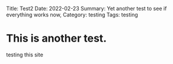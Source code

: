 Title: Test2
Date: 2022-02-23
Summary: Yet another test to see if everything works now,
Category: testing
Tags: testing

  # This is another test.

  testing this site
